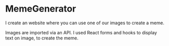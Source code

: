 # MemeGenerator
I create an website where you can use one of our images to create a meme.

Images are imported via an API. I used React forms and hooks to display text on image, to create the meme.
